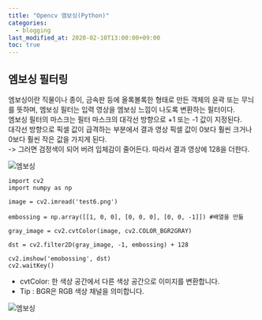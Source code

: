 ```yaml
---
title: "Opencv 엠보싱(Python)"
categories: 
  - blogging
last_modified_at: 2020-02-10T13:00:00+09:00
toc: true
---
```

## **엠보싱 필터링**  
엠보싱이란 직물이나 종이, 금속판 등에 올록볼록한 형태로 만든 객체의 윤곽 또는 무늬를 뜻하며, 엠보싱 필터는 입력 영상을 엠보싱 느낌이 나도록 변환하는 필터이다.  
엠보싱 필터의 마스크는 필터 마스크의 대각선 방향으로 +1 또는 -1 값이 지정된다.  
대각선 방향으로 픽셀 값이 급격하는 부분에서 결과 영상 픽셀 값이 0보다 훨씬 크거나 0보다 훨씬 작은 값을 가지게 된다.  
-> 그러면 검정색이 되어 버려 입체감이 줄어든다. 따라서 결과 영상에 128을 더한다. 

![엠보싱](https://user-images.githubusercontent.com/59803206/74008707-e0abe200-49c4-11ea-846c-8243b5af1780.PNG)

```  
import cv2
import numpy as np

image = cv2.imread('test6.png')

embossing = np.array([[1, 0, 0], [0, 0, 0], [0, 0, -1]]) #배열을 만듦

gray_image = cv2.cvtColor(image, cv2.COLOR_BGR2GRAY)

dst = cv2.filter2D(gray_image, -1, embossing) + 128

cv2.imshow('emobossing', dst)
cv2.waitKey()
```  
* cvtColor: 한 색상 공간에서 다른 색상 공간으로 이미지를 변환합니다.  
* Tip : BGR은 RGB 색상 채널을 의미합니다.  

![엠보싱](https://user-images.githubusercontent.com/59803206/74321983-8779ef00-4dc6-11ea-85fe-40323d8d81c0.PNG)

